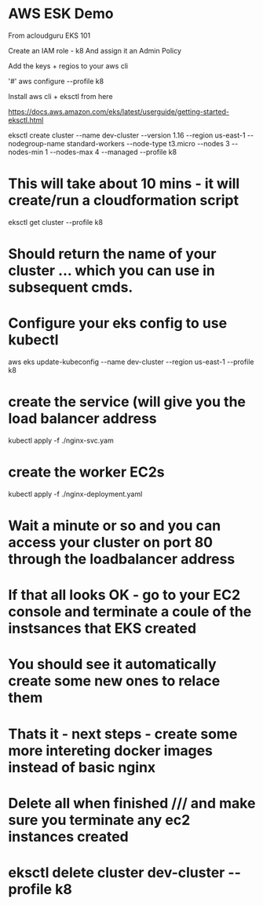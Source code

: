 # AWS ESK Demo 
 
From acloudguru EKS 101

Create an IAM role - k8
And assign it an Admin Policy

Add the keys + regios to your aws cli

'#' aws configure --profile k8

Install aws cli + eksctl from here

https://docs.aws.amazon.com/eks/latest/userguide/getting-started-eksctl.html

eksctl create cluster --name dev-cluster --version 1.16 --region us-east-1 --nodegroup-name standard-workers  --node-type t3.micro --nodes 3 --nodes-min 1 --nodes-max 4 --managed --profile k8

# This will take about 10 mins - it will create/run a cloudformation script

eksctl get cluster --profile k8

# Should return the name of your cluster ... which you can use in subsequent cmds.

# Configure your eks config to use kubectl
aws eks update-kubeconfig --name dev-cluster --region us-east-1 --profile k8


# create the service (will give you the load balancer address
kubectl apply -f ./nginx-svc.yam
# create the worker EC2s
kubectl apply -f ./nginx-deployment.yaml

# Wait a minute or so and you can access your cluster on port 80 through the loadbalancer address

# If that all looks OK - go to your EC2  console and terminate a coule of the instsances that EKS created
# You should see it automatically create some new ones to relace them

# Thats it - next steps - create some more intereting docker images instead of basic nginx


#  Delete all when finished /// and make sure you terminate any ec2 instances created
#  eksctl delete cluster dev-cluster --profile k8
